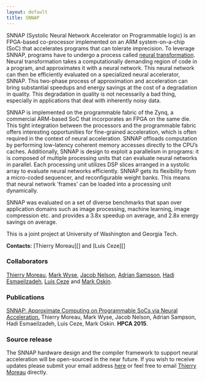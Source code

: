 ```yaml
---
layout: default
title: SNNAP
---
```

SNNAP (Systolic Neural Network Accelerator on Programmable logic) is an FPGA-based co-processor implemented on an ARM system-on-a-chip (SoC) that accelerates programs that can tolerate imprecision. To leverage SNNAP, programs have to undergo a process called [neural transformation](http://sampa.cs.washington.edu/research/approximation/npu.html). Neural transformation takes a computationally demanding region of code in a program, and approximates it with a neural network. This neural network can then be efficiently evaluated on a specialized neural accelerator, SNNAP. This two-phase process of approximation and acceleration can bring substantial speedups and energy savings at the cost of a degradation in quality. This degradation in quality is not necessarily a bad thing, especially in applications that deal with inherently noisy data. 

SNNAP is implemented on the programmable fabric of the Zynq, a commercial ARM-based SoC that incorporates an FPGA on the same die. This tight integration between the processors and the programmable fabric offers interesting opportunities for fine-grained acceleration, which is often required in the context of neural acceleration. SNNAP offloads computation by performing low-latency coherent memory accesses directly to the CPU’s caches. Additionally, SNNAP is design to exploit a parallelism in programs: it is composed of multiple processing units that can evaluate neural networks in parallel. Each processing unit utilizes DSP slices arranged in a systolic array to evaluate neural networks efficiently. SNNAP gets its flexibility from a micro-coded sequencer, and reconfigurable weight banks. This means that neural network 'frames' can be loaded into a processing unit dynamically.

SNNAP was evaluated on a set of diverse benchmarks that span over application domains such as image processing, machine learning, image compression etc. and provides a 3.8x speedup on average, and 2.8x energy savings on average.

This is a joint project at University of Washington and Georgia Tech.

**Contacts:** [Thierry Moreau][] and [Luis Ceze][]

### Collaborators

[Thierry Moreau](http://www.cs.washington.edu/homes/moreau/),
[Mark Wyse](http://homes.cs.washington.edu/homes/wysem/),
[Jacob Nelson](http://www.cs.washington.edu/homes/nelson/),
[Adrian Sampson](http://www.cs.washington.edu/homes/asampson/),
[Hadi Esmaeilzadeh](http://www.cc.gatech.edu/~hadi/),
[Luis Ceze](http://www.cs.washington.edu/homes/luisceze/) and
[Mark Oskin](http://www.cs.washington.edu/homes/oskin/).

### Publications

[SNNAP: Approximate Computing on Programmable SoCs via Neural Acceleration.](http://homes.cs.washington.edu/~asampson/media/papers/snnap-hpca2015.pdf)
Thierry Moreau, Mark Wyse, Jacob Nelson, Adrian Sampson, Hadi Esmaeilzadeh, Luis Ceze, Mark Oskin. **HPCA
2015**.

### Source release

The SNNAP hardware design and the compiler framework to support neural acceleration will be open-sourced in the near future.
If you wish to receive updates please submit your email address [here](https://docs.google.com/forms/d/1PCy3a6rK03DA3xL5hkXf28crINxFQW95shkbyyirLn8/viewform?usp=send_form) or feel free to email [Thierry Moreau](http://www.cs.washington.edu/homes/moreau/) directly.

